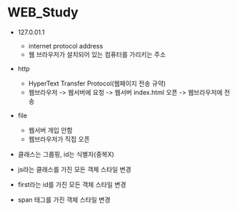 # WEB_Study

+ 127.0.01.1
  + internet protocol address
  + 웹 브라우저가 설치되어 있는 컴퓨터를 가리키는 주소

+ http
  + HyperText Transfer Protocol(웹페이지 전송 규약)
  + 웹브라우저 -> 웹서버에 요청 -> 웹서버 index.html 오픈 -> 웹브라우저에 전송

+ file
  + 웹서버 개입 안함
  + 웹브라우저가 직접 오픈


+ 클래스는 그룹핑, id는 식별자(중복X)

+ js라는 클래스를 가진 모든 객체 스타일 변경
  <style>
          .js{ 
              color: red;
          }
  </style>


+ first라는 id를 가진 모든 객체 스타일 변경
  <style>
          #first{
              color: blue;
          } 
  </style>


+ span 태그를 가진 객체 스타일 변경
  <style>
          span{
            color: green;
          }
  </style>
        
